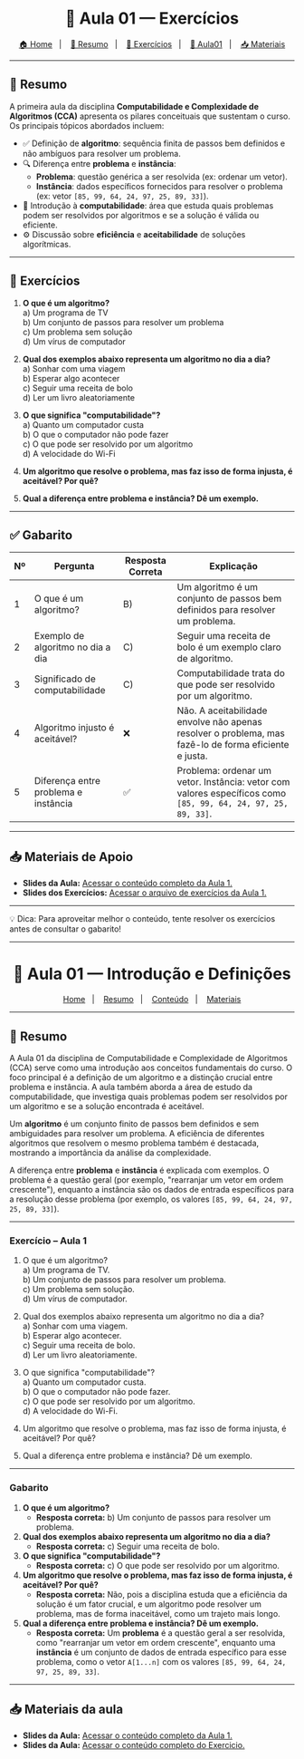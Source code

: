 <h1 align="center">📝 Aula 01 — Exercícios </h1>

<p align="center">
  <a href="../README.md">🏠 Home</a>&nbsp;&nbsp;&nbsp;|&nbsp;&nbsp;&nbsp;
  <a href="#resumo">📖 Resumo</a>&nbsp;&nbsp;&nbsp;|&nbsp;&nbsp;&nbsp;
  <a href="#exercícios">📝 Exercícios</a>&nbsp;&nbsp;&nbsp;|&nbsp;&nbsp;&nbsp;
  <a href="https://github.com/https-shini/CCA-UNICSUL/blob/main/readme-models/README-AULA01.md">📝 Aula01</a>&nbsp;&nbsp;&nbsp;|&nbsp;&nbsp;&nbsp;
  <a href="#materiais-da-aula">📥 Materiais</a>
</p>

---

## 📖 Resumo

A primeira aula da disciplina **Computabilidade e Complexidade de Algoritmos (CCA)** apresenta os pilares conceituais que sustentam o curso. Os principais tópicos abordados incluem:

- ✅ Definição de **algoritmo**: sequência finita de passos bem definidos e não ambíguos para resolver um problema.
- 🔍 Diferença entre **problema** e **instância**:
  - **Problema**: questão genérica a ser resolvida (ex: ordenar um vetor).
  - **Instância**: dados específicos fornecidos para resolver o problema (ex: vetor `[85, 99, 64, 24, 97, 25, 89, 33]`).
- 🧮 Introdução à **computabilidade**: área que estuda quais problemas podem ser resolvidos por algoritmos e se a solução é válida ou eficiente.
- ⚙️ Discussão sobre **eficiência** e **aceitabilidade** de soluções algorítmicas.

---

## 📝 Exercícios

1. **O que é um algoritmo?**  
   a) Um programa de TV  
   b) Um conjunto de passos para resolver um problema  
   c) Um problema sem solução  
   d) Um vírus de computador  

2. **Qual dos exemplos abaixo representa um algoritmo no dia a dia?**  
   a) Sonhar com uma viagem  
   b) Esperar algo acontecer  
   c) Seguir uma receita de bolo  
   d) Ler um livro aleatoriamente  

3. **O que significa "computabilidade"?**  
   a) Quanto um computador custa  
   b) O que o computador não pode fazer  
   c) O que pode ser resolvido por um algoritmo  
   d) A velocidade do Wi-Fi  

4. **Um algoritmo que resolve o problema, mas faz isso de forma injusta, é aceitável? Por quê?**

5. **Qual a diferença entre problema e instância? Dê um exemplo.**

---

## ✅ Gabarito

| Nº | Pergunta | Resposta Correta | Explicação |
|----|----------|------------------|------------|
| 1 | O que é um algoritmo? | B) | Um algoritmo é um conjunto de passos bem definidos para resolver um problema. |
| 2 | Exemplo de algoritmo no dia a dia | C) | Seguir uma receita de bolo é um exemplo claro de algoritmo. |
| 3 | Significado de computabilidade | C) | Computabilidade trata do que pode ser resolvido por um algoritmo. |
| 4 | Algoritmo injusto é aceitável? | ❌ | Não. A aceitabilidade envolve não apenas resolver o problema, mas fazê-lo de forma eficiente e justa. |
| 5 | Diferença entre problema e instância | ✅ | Problema: ordenar um vetor. Instância: vetor com valores específicos como `[85, 99, 64, 24, 97, 25, 89, 33]`. |

---

## 📥 Materiais de Apoio

- **Slides da Aula:** [Acessar o conteúdo completo da Aula 1.](https://github.com/https-shini/CCA-UNICSUL/blob/main/slides/Aula01.pdf)
- **Slides dos Exercícios:** [Acessar o arquivo de exercícios da Aula 1.](https://github.com/https-shini/CCA-UNICSUL/blob/main/slides/Aula01-Exercicio.pdf)

---

💡 Dica: Para aproveitar melhor o conteúdo, tente resolver os exercícios antes de consultar o gabarito!



---

<h1 align="center">📝 Aula 01 — Introdução e Definições</h1>

<p align="center">
  <a href="../README.md">Home</a>&nbsp;&nbsp;&nbsp;|&nbsp;&nbsp;&nbsp;
  <a href="#-resumo">Resumo</a>&nbsp;&nbsp;&nbsp;|&nbsp;&nbsp;&nbsp;
  <a href="#-conteúdo-abordado">Conteúdo</a>&nbsp;&nbsp;&nbsp;|&nbsp;&nbsp;&nbsp;
  <a href="#-materiais-da-aula">Materiais</a>
</p>

---

## 📖 Resumo

A Aula 01 da disciplina de Computabilidade e Complexidade de Algoritmos (CCA) serve como uma introdução aos conceitos fundamentais do curso. O foco principal é a definição de um algoritmo e a distinção crucial entre problema e instância. A aula também aborda a área de estudo da computabilidade, que investiga quais problemas podem ser resolvidos por um algoritmo e se a solução encontrada é aceitável.

Um **algoritmo** é um conjunto finito de passos bem definidos e sem ambiguidades para resolver um problema. A eficiência de diferentes algoritmos que resolvem o mesmo problema também é destacada, mostrando a importância da análise da complexidade.

A diferença entre **problema** e **instância** é explicada com exemplos. O problema é a questão geral (por exemplo, "rearranjar um vetor em ordem crescente"), enquanto a instância são os dados de entrada específicos para a resolução desse problema (por exemplo, os valores `[85, 99, 64, 24, 97, 25, 89, 33]`).

---

### Exercício – Aula 1

1.  O que é um algoritmo? <br>
    a) Um programa de TV. <br>
    b) Um conjunto de passos para resolver um problema. <br>
    c) Um problema sem solução. <br>
    d) Um vírus de computador. <br>

2.  Qual dos exemplos abaixo representa um algoritmo no dia a dia? <br>
    a) Sonhar com uma viagem. <br>
    b) Esperar algo acontecer. <br>
    c) Seguir uma receita de bolo. <br>
    d) Ler um livro aleatoriamente. <br>

3.  O que significa "computabilidade"? <br>
    a) Quanto um computador custa. <br>
    b) O que o computador não pode fazer. <br>
    c) O que pode ser resolvido por um algoritmo. <br>
    d) A velocidade do Wi-Fi. <br>

4.  Um algoritmo que resolve o problema, mas faz isso de forma injusta, é aceitável? Por quê? <br>

5.  Qual a diferença entre problema e instância? Dê um exemplo. <br>

---

### Gabarito

1.  **O que é um algoritmo?**
    * **Resposta correta:** b) Um conjunto de passos para resolver um problema.
2.  **Qual dos exemplos abaixo representa um algoritmo no dia a dia?**
    * **Resposta correta:** c) Seguir uma receita de bolo.
3.  **O que significa "computabilidade"?**
    * **Resposta correta:** c) O que pode ser resolvido por um algoritmo.
4.  **Um algoritmo que resolve o problema, mas faz isso de forma injusta, é aceitável? Por quê?**
    * **Resposta correta:** Não, pois a disciplina estuda que a eficiência da solução é um fator crucial, e um algoritmo pode resolver um problema, mas de forma inaceitável, como um trajeto mais longo.
5.  **Qual a diferença entre problema e instância? Dê um exemplo.**
    * **Resposta correta:** Um **problema** é a questão geral a ser resolvida, como "rearranjar um vetor em ordem crescente", enquanto uma **instância** é um conjunto de dados de entrada específico para esse problema, como o vetor `A[1...n]` com os valores `[85, 99, 64, 24, 97, 25, 89, 33]`.
  
---

## 📥 Materiais da aula
* **Slides da Aula:** [Acessar o conteúdo completo da Aula 1.](https-shini/cca-unicsul/CCA-UNICSUL-a46578065a193b80c0730df0ce982ccb54d183da/slides/Aula01.pdf)
* **Slides da Aula:** [Acessar o conteúdo completo do Exercicio.](https://github.com/https-shini/CCA-UNICSUL/blob/main/slides/Aula01-Exercicio.pdf)
